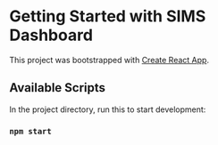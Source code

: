# Getting Started with SIMS Dashboard

This project was bootstrapped with [Create React App](https://github.com/facebook/create-react-app).

## Available Scripts

In the project directory, run this to start development:

### `npm start`